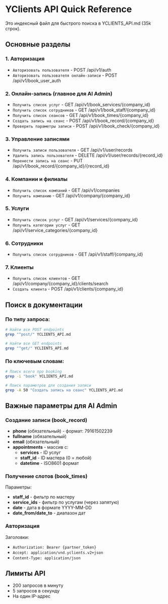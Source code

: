 # YClients API Quick Reference

Это индексный файл для быстрого поиска в YCLIENTS_API.md (35k строк).

## Основные разделы

### 1. Авторизация
- `Авторизовать пользователя` - POST /api/v1/auth
- `Авторизовать пользователя онлайн-записи` - POST /api/v1/book_user_auth

### 2. Онлайн-запись (главное для AI Admin)
- `Получить список услуг` - GET /api/v1/book_services/{company_id}
- `Получить список сотрудников` - GET /api/v1/book_staff/{company_id}  
- `Получить список сеансов` - GET /api/v1/book_times/{company_id}
- `Создать запись на сеанс` - POST /api/v1/book_record/{company_id}
- `Проверить параметры записи` - POST /api/v1/book_check/{company_id}

### 3. Управление записями
- `Получить записи пользователя` - GET /api/v1/user/records
- `Удалить запись пользователя` - DELETE /api/v1/user/records/{record_id}
- `Перенести запись на сеанс` - PUT /api/v1/book_record/{company_id}/{record_id}

### 4. Компании и филиалы
- `Получить список компаний` - GET /api/v1/companies
- `Получить компанию` - GET /api/v1/company/{company_id}

### 5. Услуги
- `Получить список услуг` - GET /api/v1/services/{company_id}
- `Получить категории услуг` - GET /api/v1/service_categories/{company_id}

### 6. Сотрудники
- `Получить список сотрудников` - GET /api/v1/staff/{company_id}

### 7. Клиенты
- `Получить список клиентов` - GET /api/v1/company/{company_id}/clients/search
- `Создать клиента` - POST /api/v1/clients/{company_id}

## Поиск в документации

### По типу запроса:
```bash
# Найти все POST endpoints
grep "^post/" YCLIENTS_API.md

# Найти все GET endpoints  
grep "^get/" YCLIENTS_API.md
```

### По ключевым словам:
```bash
# Поиск всего про booking
grep -i "book" YCLIENTS_API.md

# Поиск параметров для создания записи
grep -A 50 "Создать запись на сеанс" YCLIENTS_API.md
```

## Важные параметры для AI Admin

### Создание записи (book_record)
- **phone** (обязательный) - формат: 79161502239
- **fullname** (обязательный)
- **email** (обязательный)
- **appointments** - массив с:
  - **services** - ID услуг
  - **staff_id** - ID мастера (0 = любой)
  - **datetime** - ISO8601 формат

### Получение слотов (book_times)
Параметры:
- **staff_id** - фильтр по мастеру
- **service_ids** - фильтр по услугам (через запятую)
- **date** - дата в формате YYYY-MM-DD
- **date_from/date_to** - диапазон дат

### Авторизация
Заголовки:
- `Authorization: Bearer {partner_token}`
- `Accept: application/vnd.yclients.v2+json`
- `Content-Type: application/json`

## Лимиты API
- 200 запросов в минуту
- 5 запросов в секунду
- На один IP-адрес